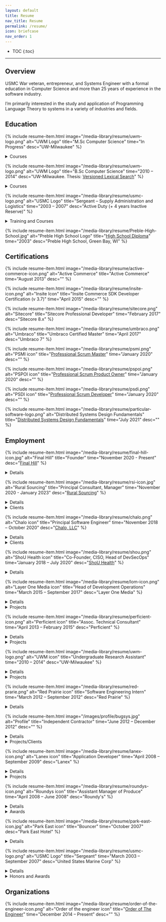 ```yaml
---
layout: default
title: Resume
nav_title: Resume
permalink: /resume/
icon: briefcase
nav_order: 1
---
```


* TOC
{:toc}

---

## Overview

USMC War veteran, entrepreneur, and Systems Engineer with a formal education in Computer Science and
more than 25 years of experience in the software industry.

I’m primarily interested in the study and application of Programming Language Theory to systems in a variety of industries and fields.

## Education

{% include resume-item.html
  image="/media-library/resume/uwm-logo.png"
  alt="UWM Logo"
  title="M.Sc Computer Science"
  time="In Progress"
  desc="UW-Milwaukee"
%}

<details markdown="1">
  <summary>Courses</summary>

* Type Systems and Programming Languages
* Advanced Compilers

---
</details>

{% include resume-item.html
  image="/media-library/resume/uwm-logo.png"
  alt="UWM Logo"
  title="B.Sc Computer Science"
  time="2010 – 2014"
  desc="UW-Milwaukee. Thesis: [Versioned Lexical Search](/media-library/publications/Versioned-Lexical-Search.pdf)"
%}

<details markdown="1">
  <summary>Courses</summary>

* Algorithm Design and Analysis
* American Popular Music
* Business & Professional Communication
* Calculus & Analytic Geometry I, II, III
* Compilers
* Computer Architecture
* Computer Networks
* Data Structures & Algorithms
* Digital Logic
* Discrete Information Structures
* General Physics I, II, + Laboratory
* German I & II
* Honors College – War and Peace
* Honors College – End of Nature
* Computer Organization + Assembly Language
* Systems Programming
* Linguistics – Diversity of Human Languages
* Database Systems
* Software Engineering
* Theory of Computation
* Linear Algebra & Differential Equations
* Linguistics
* Macroeconomics
* Object Oriented Programming
* Operating Systems
* Planetary Geology
* Principles of Macroeconomics
* Programming Language Concepts
* Statistical Analysis
* Type Theory
* Western Civilization (1500 – Present)

---
</details>

{% include resume-item.html
  image="/media-library/resume/usmc-logo.png"
  alt="USMC Logo"
  title="Sergeant – Supply Administration and Logistics"
  time="2003 – 2007"
  desc="Active Duty (+ 4 years Inactive Reserve)"
%}

<details markdown="1">
  <summary>Training and Courses</summary>

* Basic Warehousing
* Combat First Aid & CPR
* [Enlisted Supply Basic Course](https://www.trngcmd.marines.mil/Units/South-Atlantic/MCCSSS/MCCSSS-Schools/Ground-Supply-School/)
* Fundamentals of Marine Corp Leadership
* Jungle Warfare Training
* Land Navigation
* Operations Against Guerrilla Units
* [School of Infantry](https://www.trngcmd.marines.mil/Units/West/SOI-W/)
* Solid State Devices
* Marine Corp Martial Arts Program
* [Corporal’s Leadership Course](https://www.mcasfutenma.marines.mil/News/News-Article-Display/Article/610166/corporals-course-enhances-mission-readiness-aboard-mcas-futenma/)
* Desert Operations
* Fundamentals of Digital Logic
* Introduction to Computation
* [Recruit Training](https://www.mcrdsd.marines.mil/)
* Marine Rifleman Combat Skills
* Math for Marines
* Personal Financial Management
* Terrorism Awareness

---
</details>

{% include resume-item.html
  image="/media-library/resume/Preble-High-School.jpg"
  alt="Preble High School Logo"
  title="[High School Diploma](https://preble.gbaps.org/)"
  time="2003"
  desc="Preble High School, Green Bay, WI"
%}

## Certifications

{% include resume-item.html
  image="/media-library/resume/active-commerce-icon.png"
  alt="Active Commerce"
  title="Active Commerce"
  time="August 2013"
  desc=""
%}

{% include resume-item.html
  image="/media-library/resume/insite-icon.png"
  alt="Insite Icon"
  title="Insite Commerce SDK Developer Certification (v 3.7)"
  time="April 2015"
  desc=""
%}

{% include resume-item.html
  image="/media-library/resume/sitecore.png"
  alt="Sitecore"
  title="Sitecore Professional Developer"
  time="February 2017"
  desc="Sitecore 8.x"
%}

{% include resume-item.html
  image="/media-library/resume/umbraco.png"
  alt="Umbraco"
  title="Umbraco Certified Master"
  time="April 2017"
  desc="Umbraco 7"
%}

{% include resume-item.html
  image="/media-library/resume/psmi.png"
  alt="PSMI icon"
  title="[Professional Scrum Master](https://www.scrum.org/user/593633)"
  time="January 2020"
  desc=""
%}

{% include resume-item.html
  image="/media-library/resume/pspoi.png"
  alt="PSPOI icon"
  title="[Professional Scrum Product Owner](https://www.scrum.org/user/593633)"
  time="January 2020"
  desc=""
%}

{% include resume-item.html
  image="/media-library/resume/psdi.png"
  alt="PSDI icon"
  title="[Professional Scrum Developer](https://www.scrum.org/user/593633)"
  time="January 2020"
  desc=""
%}

{% include resume-item.html
  image="/media-library/resume/particular-software-logo.png"
  alt="Distributed Systems Design Fundamentals"
  title="[Distributed Systems Design Fundamentals](https://www.credential.net/7ef5550e-b559-48a1-9c5f-187a0c377f38)"
  time="July 2021"
  desc=""
%}

## Employment

{% include resume-item.html
    image="/media-library/resume/final-hill-icon.jpg"
    alt="Final Hill"
    title="Founder"
    time="November 2020 - Present"
    desc="[Final Hill](https://final-hill.com/)"
%}

<details markdown="1">
  <summary>Details</summary>

* Requirements Engineering Tools

---
</details>

{% include resume-item.html
  image="/media-library/resume/rsi-icon.jpg"
  alt="Rural Sourcing"
  title="Principal Consultant, Manager"
  time="November 2020 - January 2023"
  desc="[Rural Sourcing](https://www.ruralsourcing.com/)"
%}

<details markdown="1">
  <summary>Details</summary>

* (Formerly Centare)
* Cloud Solution Architecture (Azure, AWS)
* Data Engineering (ETL, Azure Data Factory)
* Enterprise Architecture
* Digital Experience Platforms (DXPs)
* Magnolia CMS
* Docker
* Business Analysis
* Requirements Engineering
* React JS, Angular
* Digital Transformation
* App Modernization
* Micro-services
* Micro-frontends
* DevOps
* Security + HIPAA Compliance

---
</details>

<details>
    <summary>Clients</summary>
    {% include resume-item.html
      image="/media-library/resume/mea-icon.jpg"
      alt="Marquette Energy Analytics Icon"
      title="Marquette Energy Analytics"
      time=""
      desc="
* Azure Data Factory training
* Azure Machine Learning training
"
    %}

    {% include resume-item.html
      image="/media-library/resume/direct-supply-icon.jpg"
      alt="Direct Supply Icon"
      title="Direct Supply"
      time=""
      desc="
* Performed an evaluation of ~26 CMSes and DXPs to identify the appropriate platform for the company's Digital Transformation
* Architected aided the client team in implementation of the chosen Digital Experience Platform (Magnolia)
"
    %}

    {% include resume-item.html
      image="/media-library/resume/navitus-icon.jpg"
      alt="Navitus Icon"
      title="Navitus"
      time=""
      desc="Lead a team of ~32 to architect and implement a Fee-for-service Platform and Software Product Line to
        support Drug Manufacturers, Drug Rebate analysts, and Medical providers. This platform integrates
        with state medicaid agencies and financial systems."
    %}

---
</details>

{% include resume-item.html
  image="/media-library/resume/chalo.png"
  alt="Chalo icon"
  title="Principal Software Engineer"
  time="November 2018 – October 2020"
  desc="[Chalo, LLC](https://www.chalo.tech/)"
%}

<details markdown="1">
  <summary>Details</summary>

* Full Stack Development
  * Sitecore
  * Umbraco
  * TypeScript
* Operations consulting
  * Application Life-cycle management
  * Version Control Systems
  * DevOps Configuration
  * Infrastructure configuration and support

---
</details>

<details>
    <summary>Clients</summary>

    {% include resume-item.html
      image="/media-library/resume/laughlin-constable.png"
      alt="Laughlin Constable icon"
      title="Laughlin Constable"
      time=""
      desc="
* Sitecore 8.*  Development, architecture, and training
  * Project Architecture roadmap
  * Dependency Management (Nuget configuration)
  * Multi-Server Lucene configuration
  * Introduction and training of Database Projects
  * Lucene to Solr migration
* DevOps training and configuration
  * Build Configuration (Continuous Integration)
  * Release Management (Continuous Delivery)
  * Introduction of Config Transformation
* Automated custom Drupal -&gt; Sitecore migration
* Infrastructure consulting and configuration
  * Server Configuration
  * Network Topology identification and roadmap
* Version Control System training and configuration
  * TFS to Git migration
  * Branching strategy architecture and training
* Front End Development and training. Bootstrap JS
* Limited Project Management consulting and training with Azure DevOps
  * Wiki implementation
  * Defining Work Item transition states
  * Traceability guidance and enforcement
"
    %}

    {% include resume-item.html
      image="/media-library/resume/dohmen-logo.jpg"
      alt="Dohmen Logo"
      title="Dohmen"
      time=""
      desc="
* Node.JS consulting and training
* Azure DevOps configuration and training. (CI/CD)
* Umbraco configuration
"
    %}

<hr>
</details>

{% include resume-item.html
  image="/media-library/resume/shou.png"
  alt="ShoU Health icon"
  title="Co-Founder, CISO, Head of DevSecOps"
  time="January 2018 – July 2020"
  desc="[ShoU Health](https://www.shouhealth.com/)"
%}

<details markdown="1">
  <summary>Details</summary>

* Systems Architecture
* HIPAA Compliance
* Progressive Web Apps (PWA) + Mobile
* Full Stack (Node.js, TypeScript, C#, Babel, Azure)
* Machine Learning

---
</details>

{% include resume-item.html
  image="/media-library/resume/lom-icon.png"
  alt="Layer One Media icon"
  title="Head of Development Operations"
  time="March 2015 – September 2017"
  desc="Layer One Media"
%}

<details markdown="1">
  <summary>Details</summary>

* System Administration (WinOps)
  * Desktop Support
  * Local infrastructure management
  * Group Policy
  * Azure Migration, configuration, and management
* Software Systems Engineering
  * Creation/Enforcement of Software Engineering Standards
  * Evolved a Document Management system for consolidation and tracability of business assets
  * User Requirements Specification (URS)
  * Work Breakdown Structure (WBS)
  * Software Requirements Specification (SRS)
  * Verification
  * Iteration/Sprint planning
* DevOps
  * Build Automation / Continuous Integration (CI)
  * Test Automation
  * Infrastructure Management (Containerization, Virtualization)
  * Deployment Automation / Continuous Deployment (CD) / Release Management
  * Monitoring
* Operations
  * Identification of legacy on-premises infrastructure and migration to Azure cloud infrastructure and Office365
  * Migration of legacy Subversion and on-premise TFS systems to Visual Studio Team Services TFS and later Git systems
  * Career Counseling and training of junior developers, engineers, and platform architects
  * Candidate Interviews
  * Technical and Tactical proficiency
* Web Application Development
  * TypeScript, Gulp, JavaScript
  * HTML, CSS (OOCSS, SMACSS)
* Sitecore Solution Architecture (version 6 &ndash; 8), implementation, deployment, and support
* PHP development on the WordPress platform
* InsiteCommerce PIM development
* Legacy support for Delphi + Hayes Command set
* Umbraco development and support
* Legacy application .NET Support (2.0)

---
</details>

<details>
    <summary>Projects</summary>
    <article class="gallery">
        <figure class="gallery-item">
            <img src="/media-library/resume/projects/Reinhart.png" alt="Reinhart screenshot">
            <figcaption>
                Reinhart Law<br>
                Reinhart is a custom WordPress website. It has a custom theme developed from scratch with a significant number of integrations.
                <br><br>
                <a href="https://web.archive.org/web/20161029122250/http://www.reinhartlaw.com/">http://www.reinhartlaw.com/ (Archived)</a>
            </figcaption>
        </figure>
        <figure class="gallery-item">
            <img src="/media-library/resume/projects/inpro-2016.png" alt="Inpro">
            <figcaption>
                Inpro<br>
                Sitecore + Active Commerce site. After the company Zeon Solutions was sold to Perficient, Inpro became a client of Layer One Media.
                Beyond full-stack development, Sitecore training and product configuration management was provided.
            </figcaption>
        </figure>
        <figure class="gallery-item">
            <img src="/media-library/resume/projects/advicent.png" alt="Advicent">
            <figcaption>
                Advicent<br>
                Sitecore site. My role here was infrastructure support, architecture and guidance to the development team.
            </figcaption>
        </figure>
        <figure class="gallery-item">
            <img src="/media-library/resume/projects/chw-org.png" alt="Childrens Hospital">
            <figcaption>
                Children's Hospital<br>
                This project was an upgrade from Sitecore 6.x to Sitecore 8.x
            </figcaption>
        </figure>
        <figure class="gallery-item">
            <img src="/media-library/resume/projects/chw-intranet.png" alt="Childrens Hospital Intranet">
            <figcaption>
                Children's Hospital Intranet<br>
                This Sitecore project was a redesign of the existing intranet and a hub for migrating legacy pages.
                The unique features of this project were Single Sign On support and a bookmarking system for users.
            </figcaption>
        </figure>
        <figure class="gallery-item">
            <img src="/media-library/resume/projects/inpro-signscape.png" alt="Inpro Signscape Configurator">
            <figcaption>
                Inpro Signscape Configurator<br>
                Vanilla JavaScript product configurator for Inpro. Used for generating quotes, placing orders, and
                sharing configured signs with others.
            </figcaption>
        </figure>
        <figure class="gallery-item">
            <img src="/media-library/resume/projects/lom-website.png" alt="Layer One Media website">
            <figcaption>
                Layer One Media website<br>
                Sitecore 8.x. Architecture, Requirements Engineering, Infrastructure support, Full Stack development, and team management.
            </figcaption>
        </figure>
        <figure class="gallery-item">
            <img src="/media-library/resume/projects/mgic.png" alt="MGIC">
            <figcaption>
                MGIC<br>
                Sitecore site. My role here was infrastructure support, architecture and guidance to the development team.
            </figcaption>
        </figure>
        <figure class="gallery-item">
            <img src="/media-library/resume/projects/nidec.png" alt="Nidec">
            <figcaption>
                Nidec<br>
                Sitecore 8.x site. My role here was infrastructure support and guidance to the development team.
                This project had a unique infrastructure challenge relating to the the management of multisites and a shoestring budget.
            </figcaption>
        </figure>
        <figure class="gallery-item">
            <img src="/media-library/resume/projects/nrc.png" alt="New Resources Consulting">
            <figcaption>
                New Resources Consulting<br>
                Full-Stack development of Wordpress site with a custom theme. WAMP Stack (Windows Apache MySQL PHP)
            </figcaption>
        </figure>
        <figure class="gallery-item">
            <img src="/media-library/resume/projects/rite-hite.png" alt="Rite-Hite">
            <figcaption>
                Rite-Hite<br>
                Sitecore site. My role here was infrastructure support and guidance to the development team.
            </figcaption>
        </figure>
        <figure class="gallery-item">
            <img src="/media-library/resume/projects/scanner-application.png" alt="Scanner Application">
            <figcaption>
                Scanner Application<br>
                The Granite Group. A web based quick order entry tool designed primarily for mobile devices that interface directly
                with peripheral Bluetooth scanner device (External Input) for input parameters.
            </figcaption>
        </figure>
    </article>
    <hr>
</details>

{% include resume-item.html
  image="/media-library/resume/perficient-icon.png"
  alt="Perficient icon"
  title="Assoc. Technical Consultant"
  time="April 2013 – February 2015"
  desc="Perficient"
%}

<details markdown="1">
  <summary>Details</summary>

* Acqui-hire from Zeon Solutions
* .NET development utilizing C#
* Development/Implementation of an Insite data adapter
* Foxpro data migration and manipulation
* Design, implementation, and deployment of Content Managed Web Applications using .NET (C#) and the Sitecore CMS platform (including Active Directory Integration)
* Designing Information Architecture for Web Applications
* Collaboration with Developers to define and implement Best Practices, Coding Standards/Conventions and Design Methodologies
* Creating training presentations for Developers, Project Managers and Software Architects on the design and implementation of client-centric web applications as and their interaction with server-centric technologies
* Providing ongoing training and support for junior and fellow developers .NET, Web, and SQL<br>development &amp; best practices
* Performing customer service and engaging with clients in 1-on-1 as well as group client meetings
* Evangelizing REST+HATEOAS, SMACSS stylesheet architecture
* PCI compliance
* Performing Code Reviews
* Solution Architect and Tech-Lead roles as required
* Informatica PIM Configuration
* Technical representative at University Job Fairs
* Migration of a Legacy IBM Domino application to Google App Maker (Alpha)
* Dashboard creation with pre-release version of Chromecast

---
</details>

<details>
    <summary>Projects</summary>
    <article class="gallery">
        <figure class="gallery-item">
            <img src="/media-library/resume/projects/B2B-Expo-Dashboard.jpg" alt="B2B Expo Dashboard">
            <figcaption>
                B2B Expo Dashboard<br>
                Each icon expands dynamically to display videos.
            </figcaption>
        </figure>
        <figure class="gallery-item">
            <img src="/media-library/resume/projects/Zeon-Solutions-Intranet.jpg" alt="Zeon Solutions Intranet">
            <figcaption>
                Zeon Solutions Intranet<br>
                I was the acting Solution Architect for the company intranet website
                implemented in Sitecore with Active Directory integration and Single Sign On capability.
            </figcaption>
        </figure>
        <figure class="gallery-item">
            <img src="/media-library/resume/projects/html-table-editor.jpg" alt="HTML Table Editor">
            <figcaption>
               HTML Table Editor<br>
               Editor for creating Email Templates and other table based layouts to support legacy browsers
            </figcaption>
        </figure>
        <figure class="gallery-item">
            <img src="/media-library/resume/projects/corsair.png" alt="Corsair">
            <figcaption>
                Corsair<br>
                A Sitecore site integrated with Magento. I was the acting Solution Architect for this project and managed a number of issues stemming from incompatible technology issues and offshore <-> onshore interactions
            </figcaption>
        </figure>
        <figure class="gallery-item">
            <img src="/media-library/resume/projects/inpro-2014.png" alt="Inpro">
            <figcaption>
                Inpro<br>
                A Sitecore + ActiveCommerce website. I initially acted as a part time developer on the project and later became a temporary architect. Later during my time at Layer One Media I would revisit this project again in a more significant capacity.
            </figcaption>
        </figure>
        <figure class="gallery-item">
            <img src="/media-library/resume/projects/goldbond-inc.png" alt="Goldbond">
            <figcaption>
                Gold Bond Inc.<br>
                Sitecore based website. I was the Architect for the website and responsible for managing a number of offshore development resources. There was also significant customer management and support for Google Analytics + Tag Manager configuration.
            </figcaption>
        </figure>
        <figure class="gallery-item">
            <img src="/media-library/resume/projects/park-bank.png" alt="Park Bank">
            <figcaption>
                Park Bank<br>
                Sitecore based website. Development role.
            </figcaption>
        </figure>
        <figure class="gallery-item">
            <img src="/media-library/resume/projects/zeon-website.png" alt="Zeon Website">
            <figcaption>
                Zeon Website<br>
                Sitecore based website. I was the acting Tech Lead.
            </figcaption>
        </figure>
        <figure class="gallery-item">
            <img src="/media-library/resume/projects/solarworld.png" alt="SolarWorld">
            <figcaption>
                SolarWorld<br>
                Sitecore 6.x Project. Perhaps the first component based architecture on the platform. I became the the architect of the project following the departure of the initial one.
            </figcaption>
        </figure>
    </article>
    <hr>
</details>

{% include resume-item.html
  image="/media-library/resume/uwm-logo.png"
  alt="UWM icon"
  title="Undergraduate Research Assistant"
  time="2010 – 2014"
  desc="UW-Milwaukee"
%}

<details>
    <summary>Details</summary>
    As an Undergraduate of Computing Science, I also worked as an Undergraduate Research assistant for Professor Ethan Munson
    and a number of doctoral students.
    <hr>
</details>

<details>
    <summary>Projects</summary>
    <article class="gallery">
        <figure class="gallery-item">
            <img src="/media-library/resume/projects/metria-innovation.jpg" alt="Metria Innovation Website">
            <figcaption>
                Metria Innovation Website<br>
                Created simple initial online presence for a start-up corporation <a href="http://www.metriainnovation.com/" target="_blank">Metria Innovation</a>
            </figcaption>
        </figure>
        <figure class="gallery-item">
            <img src="/media-library/resume/projects/document-engineering.jpg" alt="Document Engineering Website">
            <figcaption>
                Document Engineering 2011<br>
                A Drupal based redesign of the Document Engineering 2011 website.
            </figcaption>
        </figure>
        <figure class="gallery-item">
            <img src="/media-library/resume/projects/SPLE.jpg" alt="Managing the Evolution of Software Product Lines">
            <figcaption>
                Managing the Evolution of Software Product Lines<br>
                Description of an approach that is capable of versioning multiple types of Product Line projects.
                It has a versioning model for a product line consisting of a single core assets project and multiple product projects where
                core assets are shared among the products through the use of shared components. Using the shared component data structure and
                the branching of the core assets project, we are able to support independent development of core assets and products and change
                propagation between them.
                <br><br>
                <a href="/media-library/publications/SPLE.pdf" target="_blank">Download Powerpoint</a>
            </figcaption>
        </figure>
    </article>
    <ul>
        <li>Implemented Meta-Circular Compiler for a subset of the Scala Language</li>
        <li>Developed an ANT parser/interpreter in PowerShell as well as a Java based testing and sanity framework
            for the Formiga system created by former doctoral student <a href="https://cs.uwec.edu/~hardtr/" target="_blank">Ryan Hardt</a>
        </li>
        <li>
            Ported a <a href="https://www.cs.utexas.edu/users/dsb/GPL/graph.htm" target="_blank">Graph Product Line</a> based from AspectJ
            to Java for use in a larger research project headed by former doctoral student <a href="https://www.linkedin.com/in/cheng-thao-9548195/" target="_blank">Cheng Thao</a>.
        </li>
        <li>
            Implementation of a Versioned Lexical Search system based on the efforts of <a href="http://semdesigns.com/" target="_blank">Semantic Designs</a>.
            This project enables intelligent (language aware) searching across a code repository through a RESTful interface with integration into an Eclipse IDE.
            Details: <a href="/media-library/publications/Versioned-Lexical-Search.pdf" target="_blank">Versioned-Lexical-Search.pdf</a>
        </li>
    </ul>
    <hr>
</details>

{% include resume-item.html
  image="/media-library/resume/red-prarie.png"
  alt="Red Prairie icon"
  title="Software Engineering Intern"
  time="March 2012 – September 2012"
  desc="Red Prairie"
%}

<details markdown="1">
  <summary>Details</summary>

* Development of CRUD applications written in ExtJS + Other browser technologies including SVG
* Reverse engineering and migration of legacy software written in a combination of C#, Java, Groovy and C
* Interfacing with a back-end service by writing and using a stack-oriented query language (MOCA) + ANSI SQL
* Performed corrections and extensions to a JavaScript parser to properly recognize syntactic constructs in the product build system in order to enforce coding standards

---
</details>

{% include resume-item.html
  image="/images/profile/bugsys.jpg"
  alt="Profile"
  title="Independent Contractor"
  time="June 2012 – December 2012"
  desc=""
%}

<details>
    <summary>Details</summary>
    <p>
        From time to time I engage in independent contracting on a variety of projects.
    </p>
    <hr>
</details>
<details>
    <summary>Projects/Clients</summary>
    <article class="gallery">
        <figure class="gallery-item">
            <img src="/media-library/resume/projects/ht2012.png" alt="ht2012.org">
            <figcaption>
                Hypertext 2012<br>
                Web Presence for the <a href="http://ht2012.org/" target="_blank">Hypertext 2012</a> Conference. Built with XML + XSLT.
            </figcaption>
        </figure>
        <figure class="gallery-item">
            <img src="/media-library/resume/projects/abl-cardiac.png" alt="ABL Cardiac">
            <figcaption>
                ABL Cardiac<br>
                <a href="https://web.archive.org/web/20150801054131/http://ablcardiac.com/" target="_blank">ABL Cardiac</a> was a quick and dirty WordPress site in 2014. Not much else to say here. Some limited integration with Google Drive
            </figcaption>
        </figure>
    </article>
    <hr>
</details>

{% include resume-item.html
  image="/media-library/resume/lanex-icon.png"
  alt="Lanex icon"
  title="Application Developer"
  time="April 2008 – September 2009"
  desc="Lanex"
%}

<details>
    <summary>Details</summary>
    <p>
        Development and implementation of E-commerce solutions and web presence for a variety of clients. Many of these involved the creation of CRUD (Create, Read, Update, Delete) applications built upon the .NET framework, classic ASP, and/or Ajax technologies. During this period I assisted with the design/implementation of a Content Management System for use in .NET centric projects.
    </p>
    <p>
        Languages and Technologies used during this period:<br>
        C#, VB.NET, VBScript, JScript (SSJS), JavaScript, XML, XSLT, MSSQL, ActionScript, PHP, ColdFusion
    </p>
    <hr>
</details>

<details>
    <summary>Projects</summary>
    <article class="gallery">
        <figure class="gallery-item">
            <img src="/media-library/resume/projects/housetohouse.jpg" alt="House To House">
            <figcaption>
                House To House<br>
                House To House Website. Custom CMS implementation written in VisualBasic.NET
            </figcaption>
        </figure>
        <figure class="gallery-item">
            <img src="/media-library/resume/projects/hthbible.jpg" alt="House To House Bible">
            <figcaption>
                House To House Bible<br>
                Sister site to House To House. Custom CMS implementation written in VisualBasic.NET. Also includes an Ajax Driven Bible reader with user manageable annotations
            </figcaption>
        </figure>
        <figure class="gallery-item">
            <img src="/media-library/resume/projects/erotex.jpg" alt="ERO-TEX">
            <figcaption>
                ERO-TEX<br>
                ERO-TEX was a Classic ASP Development using VBScript and front-end CSS development.
            </figcaption>
        </figure>
        <figure class="gallery-item">
            <img src="/media-library/resume/projects/kencostore.png" alt="Kenco Store">
            <figcaption>
                Kenco Store<br>
                <a href="http://kencostore.com" target="_blank">http://kencostore.com</a> .NET 1.1, 2.0 E-Commerce Website
            </figcaption>
        </figure>
        <figure class="gallery-item">
            <img src="/media-library/resume/projects/gotogroove.png" alt="GoToGroove">
            <figcaption>
                GoToGroove<br>
                <a href="http://web.archive.org/web/20190603140723/http://gotogroove.com:80/" target="_blank">http://gotogroove.com</a>. Development Role. Visual Basic.NET website built on custom CMS
            </figcaption>
        </figure>
        <figure class="gallery-item">
            <img src="/media-library/resume/projects/therapease.png" alt="TherapEase">
            <figcaption>
                TherapEase<br>
                <a href="https://web.archive.org/web/20120414052435/https://www.therapeasecuisine.com/" target="_blank">https://www.therapeasecuisine.com/</a>. Development Role. .NET 2.0 website built on custom CMS.
            </figcaption>
        </figure>
    </article>
    <hr>
</details>

{% include resume-item.html
  image="/media-library/resume/roundys-icon.png"
  alt="Roundys icon"
  title="Assistant Manager of Produce"
  time="April 2008 – June 2008"
  desc="Roundy's"
%}

<details>
    <summary>Details</summary>
    <p>
        Provided assistance to the department manager by enforcing and exercising SOPs including: product ordering
        and disposal, customer service, timely price changes, quality control and food sanitation. In the short time
        I was employed here I received 4 awards for outstanding customer service.
    </p>
    <hr>
</details>

<details>
    <summary>Awards</summary>
    <ul>
        <li>Customer Service Award x4</li>
    </ul>
    <hr>
</details>

{% include resume-item.html
  image="/media-library/resume/park-east-icon.jpg"
  alt="Park East icon"
  title="Bouncer"
  time="October 2007"
  desc="Park East Hotel"
%}

<details>
    <summary>Details</summary>
    <p>
    After my separation from the military I lived for a short period at the Park East Hotel. The owner was looking to relaunch his club and was in need of some extra hands to manage the crowd. After hearing of my experience from a number of earlier conversations, he offered a temporary position checking legal age and managing intoxicated/aggressive patrons. This lounge is now called Club Aura.
    </p>
    <hr>
</details>

{% include resume-item.html
  image="/media-library/resume/usmc-logo.png"
  alt="USMC Logo"
  title="Sergeant"
  time="March 2003 – September 2007"
  desc="United States Marine Corp"
%}

<details>
    <summary>Details</summary>
    <img src="/media-library/resume/sergeant-usmc.png" class="resume_rank" alt="Sergeant Rank">
    <img src="/media-library/resume/usmc-rack.png" class="resume_rack" alt="USMC Rack">
    <img src="/media-library/resume/MC-RIFLE-EXP-2.gif" class="resume_rifle" alt="USMC Rifle Expert - 2nd award">
    <p>
        Before being Honorably Discharged I was employed by the USMC as a Supply Administration Clerk, and later a Supply Administration Chief of Sergeant rank. My responsibilities included the submission & receipt of requisitions/purchases, and subsequent record keeping. I also performed proper disposal procedures of sensitive equipment and materials. I’ve been responsible for managing periodic inventories of multi-million dollar materials. The Product Information Management system (PIM) primarily utilized was referred to as: ATLASS/SASSY (Asset Tracking Logistics and Supply System/Supported Activities Supply System). O*NET mapping
    </p>
    <p>
        From 2006-2007 I was deployed to Fallujah, Iraq where I was solely responsible for the submission and tracking of high priority supplies and equipment in an undermanned, fast paced and stressful environment. I developed a number of applications to assist me in many of these ventures and boost productivity.
    </p>
    <p>
        The applications developed were data management programs designed to interface with legacy 3270 terminal and DOS systems as well as automate Microsoft Office Applications. These were developed primarily in JScript, VBScript, VBA and JSP.
    </p>
    <hr>
</details>

<details markdown="1">
  <summary>Honors and Awards</summary>

* Global War on Terrorism Medal
* Good Conduct Medal
* Honorable Discharge
* Humanitarian Service Medal
* Iraqi Campaign Medal
* Letter of Appreciation
  * Humanitarian efforts in Thailand
* National Defense Medal
* Navy Meritorious Unit Commendation
* Rifle Expert Award x 2
  * M16A2 Rifle
* Rifle Sharpshooter Award
  * M16A4 Rifle
* Sea Service Deployment Ribbon x3

---
</details>

## Organizations

{% include resume-item.html
  image="/media-library/resume/order-of-the-engineer-icon.png"
  alt="Order of the engineer icon"
  title="<a href='https://order-of-the-engineer.org/' target='_blank'>Order of The Engineer</a>"
  time="December 2014 – Present"
  desc=""
%}
